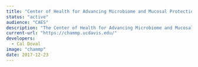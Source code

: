 ```yaml
---
title: "Center of Health for Advancing Microbiome and Mucosal Protection"
status: "active"
audience: "CAES"
description: "The Center of Health for Advancing Microbiome and Mucosal Protection (CHAMMP) was developed from a Research Investments in the Sciences and Engineering (RISE) program."
current-url: "https://chammp.ucdavis.edu/"
developers:
  - Cal Doval
image: "chammp"
date: 2017-12-23
---
```


